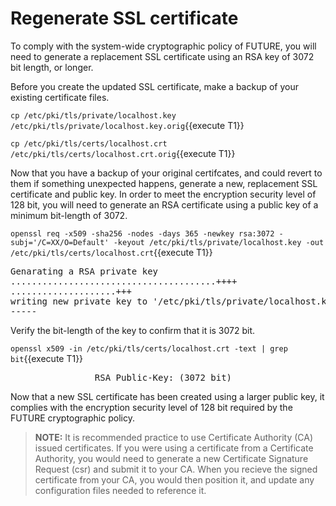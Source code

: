 # Regenerate SSL certificate

To comply with the system-wide cryptographic policy of FUTURE, you will need 
to generate a replacement SSL certificate using an RSA key of 3072 bit length,
or longer. 

Before you create the updated SSL certificate, make a backup of your existing
certificate files.

`cp /etc/pki/tls/private/localhost.key /etc/pki/tls/private/localhost.key.orig`{{execute T1}}

`cp /etc/pki/tls/certs/localhost.crt /etc/pki/tls/certs/localhost.crt.orig`{{execute T1}}

Now that you have a backup of your original certifcates, and could revert to
them if something unexpected happens, generate a new, replacement SSL
certificate and public key.  In order to meet the encryption security level
of 128 bit, you will need to generate an RSA certificate using a public key
of a minimum bit-length of 3072.

`openssl req -x509 -sha256 -nodes -days 365 -newkey rsa:3072 -subj='/C=XX/O=Default' -keyout /etc/pki/tls/private/localhost.key -out /etc/pki/tls/certs/localhost.crt`{{execute T1}}

<pre class="file">
Genarating a RSA private key
.......................................++++
....................+++
writing new private key to '/etc/pki/tls/private/localhost.key'
-----
</pre>

Verify the bit-length of the key to confirm that it is 3072 bit.

`openssl x509 -in /etc/pki/tls/certs/localhost.crt -text | grep bit`{{execute T1}}

<pre class="file">
                RSA Public-Key: (3072 bit)
</pre>

Now that a new SSL certificate has been created using a larger public key, 
it complies with the encryption security level of 128 bit required by the
FUTURE cryptographic policy.

> **NOTE:** It is recommended practice to use Certificate Authority (CA) issued
certificates.  If you were using a certificate from a Certificate Authority,
you would need to generate a new Certificate Signature Request (csr) and
submit it to your CA.  When you recieve the signed certificate from your CA,
you would then position it, and update any configuration files needed to
reference it.
